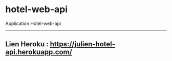# hotel-web-api

Application Hotel-web-api

-----
Lien Heroku : https://julien-hotel-api.herokuapp.com/
-----
